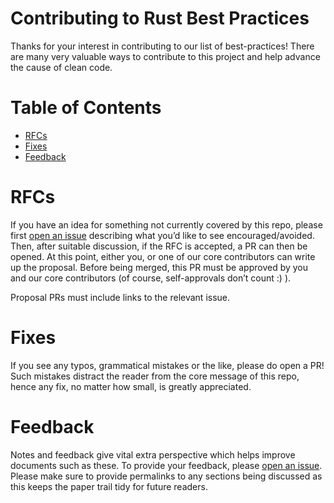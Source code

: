 # Contributing to Rust Best Practices

Thanks for your interest in contributing to our list of best-practices!
There are many very valuable ways to contribute to this project and help advance the cause of clean code.

# Table of Contents

- [RFCs](#rfcs)
- [Fixes](#fixes)
- [Feedback](#feedback)

# RFCs

If you have an idea for something not currently covered by this repo, please first [open an issue][open-an-issue] describing what you’d like to see encouraged/avoided.
Then, after suitable discussion, if the RFC is accepted, a PR can then be opened.
At this point, either you, or one of our core contributors can write up the proposal.
Before being merged, this PR must be approved by you and our core contributors (of course, self-approvals don’t count :) ).

Proposal PRs must include links to the relevant issue.

# Fixes

If you see any typos, grammatical mistakes or the like, please do open a PR!
Such mistakes distract the reader from the core message of this repo, hence any fix, no matter how small, is greatly appreciated.

# Feedback

Notes and feedback give vital extra perspective which helps improve documents such as these.
To provide your feedback, please [open an issue][open-an-issue].
Please make sure to provide permalinks to any sections being discussed as this keeps the paper trail tidy for future readers.

[open-an-issue]: https://github.com/canonical/rust-best-practices/issues/new
